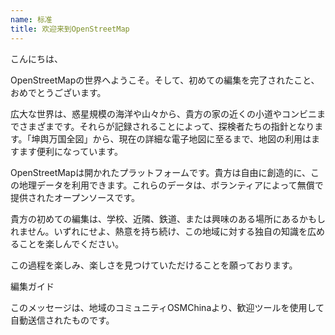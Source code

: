 ```yaml
---
name: 标准
title: 欢迎来到OpenStreetMap
---
```


こんにちは、

OpenStreetMapの世界へようこそ。そして、初めての編集を完了されたこと、おめでとうございます。

広大な世界は、惑星規模の海洋や山々から、貴方の家の近くの小道やコンビニまでさまざまです。それらが記録されることによって、探検者たちの指針となります。「坤舆万国全図」から、現在の詳細な電子地図に至るまで、地図の利用はますます便利になっています。

OpenStreetMapは開かれたプラットフォームです。貴方は自由に創造的に、この地理データを利用できます。これらのデータは、ボランティアによって無償で提供されたオープンソースです。

貴方の初めての編集は、学校、近隣、鉄道、または興味のある場所にあるかもしれません。いずれにせよ、熱意を持ち続け、この地域に対する独自の知識を広めることを楽しんでください。

この過程を楽しみ、楽しさを見つけていただけることを願っております。

編集ガイド

このメッセージは、地域のコミュニティOSMChinaより、歓迎ツールを使用して自動送信されたものです。
